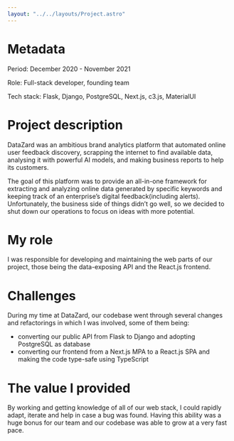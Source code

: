 ```yaml
---
layout: "../../layouts/Project.astro"
---
```


# Metadata

Period: December 2020 - November 2021

Role: Full-stack developer, founding team

Tech stack: Flask, Django, PostgreSQL, Next.js, c3.js, MaterialUI

# Project description

DataZard was an ambitious brand analytics platform that automated online user feedback discovery, scrapping the internet to find available data, analysing it with powerful AI models, and making business reports to help its customers.

The goal of this platform was to provide an all-in-one framework for extracting and analyzing online data generated by specific keywords and keeping track of an enterprise’s digital feedback(including alerts).
Unfortunately, the business side of things didn’t go well, so we decided to shut down our operations to focus on ideas with more potential.

# My role

I was responsible for developing and maintaining the web parts of our project, those being the data-exposing API and the React.js frontend.

# Challenges

During my time at DataZard, our codebase went through several changes and refactorings in which I was involved, some of them being:

- converting our public API from Flask to Django and adopting PostgreSQL as database
- converting our frontend from a Next.js MPA to a React.js SPA and making the code type-safe using TypeScript

# The value I provided

By working and getting knowledge of all of our web stack, I could rapidly adapt, iterate and help in case a bug was found. Having this ability was a huge bonus for our team and our codebase was able to grow at a very fast pace.
